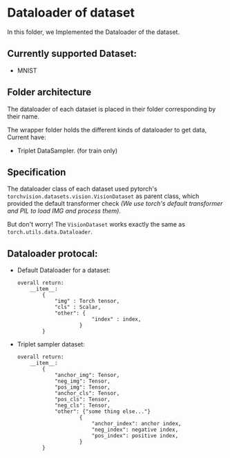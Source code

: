 # Dataloader of dataset
In this folder, we Implemented the Dataloader of the dataset.

## Currently supported Dataset:
- MNIST

## Folder architecture
The dataloader of each dataset is placed in their folder corresponding by their name.

The wrapper folder holds the different kinds of dataloader to get data, Current have:
- Triplet DataSampler. (for train only)

## Specification
The dataloader class of each dataset used pytorch's `torchvision.datasets.vision.VisionDataset` as parent class, which provided the default transformer check *(We use torch's default transformer and PIL to load IMG and process them)*. 

But don't worry! The `VisionDataset` works exactly the same as `torch.utils.data.Dataloader`.

## Dataloader protocal:
- Default Dataloader for a dataset:
    ```
    overall return:
        __item__: 
            {
                "img" : Torch tensor,
                "cls" : Scalar,
                "other": {
                            "index" : index,
                        }
            }
    ```
- Triplet sampler dataset:
    ```
    overall return:
        __item__:
            {
                "anchor_img": Tensor,
                "neg_img": Tensor,
                "pos_img": Tensor,
                "anchor_cls": Tensor,
                "pos_cls": Tensor,
                "neg_cls": Tensor,
                "other": {"some thing else..."}
                        {
                            "anchor_index": anchor index,
                            "neg_index": negative index,
                            "pos_index": positive index,
                        }
            }
    ```
